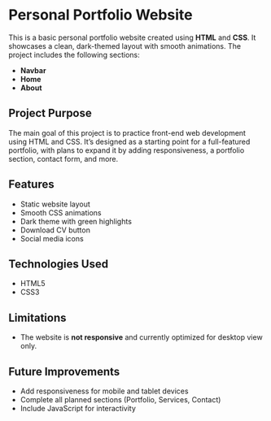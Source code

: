 # Personal Portfolio Website

This is a basic personal portfolio website created using **HTML** and **CSS**. It showcases a clean, dark-themed layout with smooth animations. The project includes the following sections:

- **Navbar**
- **Home**
- **About**

## Project Purpose

The main goal of this project is to practice front-end web development using HTML and CSS. It’s designed as a starting point for a full-featured portfolio, with plans to expand it by adding responsiveness, a portfolio section, contact form, and more.

## Features

- Static website layout  
- Smooth CSS animations  
- Dark theme with green highlights  
- Download CV button  
- Social media icons  

## Technologies Used

- HTML5  
- CSS3  

## Limitations

- The website is **not responsive** and currently optimized for desktop view only.

## Future Improvements

- Add responsiveness for mobile and tablet devices  
- Complete all planned sections (Portfolio, Services, Contact)  
- Include JavaScript for interactivity
